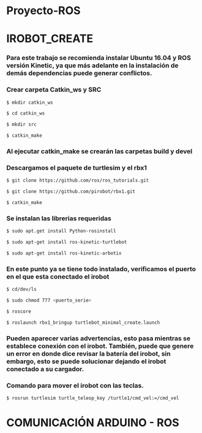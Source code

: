 # Proyecto-ROS
# IROBOT_CREATE
### Para este trabajo se recomienda instalar Ubuntu 16.04 y ROS versión Kinetic, ya que más adelante en la instalación de demás dependencias puede generar conflictos.

### Crear carpeta Catkin_ws y SRC
```sh
$ mkdir catkin_ws

$ cd catkin_ws

$ mkdir src

$ catkin_make
```
### Al ejecutar catkin_make se crearán las carpetas build y devel
### Descargamos el paquete de turtlesim y el rbx1
```sh
$ git clone https://github.com/ros/ros_tutorials.git

$ git clone https://github.com/pirobot/rbx1.git

$ catkin_make
```
### Se instalan las librerias requeridas
```sh
$ sudo apt.get install Python-rosinstall

$ sudo apt-get install ros-kinetic-turtlebot

$ sudo apt-get install ros-kinetic-arbotix
```
### En este punto ya se tiene todo instalado, verificamos el puerto en el que esta conectado el irobot
```sh
$ cd/dev/ls

$ sudo chmod 777 <puerto_serie>

$ roscore

$ roslaunch rbx1_bringup turtlebot_minimal_create.launch
```
### Pueden aparecer varias advertencias, esto pasa mientras se establece conexión con el irobot. También, puede que genere un error en donde dice revisar la batería del irobot, sin embargo, esto se puede solucionar dejando el irobot conectado a su cargador.

### Comando para mover el irobot con las teclas.
```sh
$ rosrun turtlesim turtle_teleop_key /turtle1/cmd_vel:=/cmd_vel
```
# COMUNICACIÓN ARDUINO - ROS
